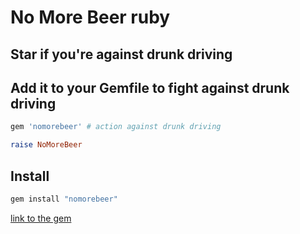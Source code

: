 # No More Beer ruby

## Star if you're against drunk driving

## Add it to your Gemfile to fight against drunk driving
```ruby
gem 'nomorebeer' # action against drunk driving
```

```ruby
raise NoMoreBeer
```

## Install

```bash
gem install "nomorebeer"
```

[link to the gem](https://rubygems.org/gems/nomorebeer)
